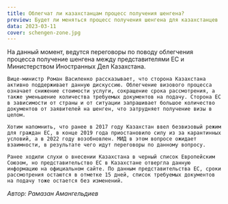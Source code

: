 ```yaml
---
title: Облегчат ли казахстанцам процесс получения шенгена?
preview: Будет ли меняться процесс получения шенгена для казахстанцев
data: 2023-03-11
cover: schengen-zone.jpg
---
```

На данный момент, ведутся переговоры по поводу облегчения процесса получение шенгена между представителями ЕС и Министерством Иностранных Дел Казахстана. 

	Вице-министр Роман Василенко рассказывает, что сторона Казахстана активно поддерживает данную дискуссию. Облегчение визового процесса означает снижение стоимости услуги, сокращение срока рассмотрения, а также уменьшение количества требуемых документов на подачу. Сторона ЕС в зависимости от страны и от ситуации запрашивает большое количество документов от заявителей на шенген, что затрудняет получение визы в целом. 

	Хотим напомнить, что ранее в 2017 году Казахстан ввел безвизовый режим для граждан ЕС, в конце 2019 года приостановило силу из за карантинных условий, а в 2022 году возобновлен. МИД в этом вопросе ожидает взаимности, в результате чего идут переговоры по данному вопросу. 

	Ранее ходили слухи о внесении Казахстана в черный список Европейским Союзом, но представительство ЕС в Казахстане отвергла данную информацию на официальном сайте. По данным представительства ЕС, сроки рассмотрения остаются в отметке 15 дней, список требуемых документов на подачу тоже остается без изменений.

*Автор: Рамазан Амангельдиев*